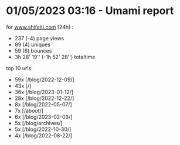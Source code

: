 # 01/05/2023 03:16 - Umami report
for www.shifeiti.com [24h] :

 - 237 (-4) page views
 - 89 (4) uniques
 - 59 (6) bounces
 - 3h 28' 19'' (-1h 52' 28'') totaltime


top 10 urls:
 - 59x [/blog/2022-12-09/]
 - 43x [/]
 - 36x [/blog/2023-01-12/]
 - 28x [/blog/2022-12-22/]
 - 8x [/blog/2022-05-07/]
 - 7x [/about/]
 - 6x [/blog/2023-02-03/]
 - 5x [/blog/archives/]
 - 5x [/blog/2022-10-30/]
 - 4x [/blog/2022-08-22/]


